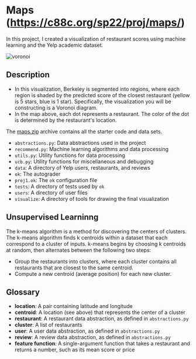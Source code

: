# Maps (https://c88c.org/sp22/proj/maps/)
In this project, I created a visualization of restaurant scores using machine learning and the Yelp academic dataset. 

![voronoi](https://user-images.githubusercontent.com/98563830/215883391-2650b84e-1624-47cf-bc44-1b4864c5e174.png)

## Description
- In this visualization, Berkeley is segmented into regions, where each region is shaded by the predicted score of the closest restaurant (yellow is 5 stars, blue is 1 star). Specifically, the visualization you will be constructing is a Voronoi diagram.
- In the map above, each dot represents a restaurant. The color of the dot is determined by the restaurant's location.

<p>The <a href="maps.zip">maps.zip</a> archive contains all the starter code and data sets.
<ul>
  <li><code>abstractions.py</code>: Data abstractions used in the project</li>
  <li><code>recommend.py</code>: Machine learning algorithms and data processing</li>
  <li><code>utils.py</code>: Utility functions for data processing</li>
  <li><code>ucb.py</code>: Utility functions for miscellaneous and debugging</li>
  <li><code>data</code>: A directory of Yelp users, restaurants, and reviews</li>
  <li><code>ok</code>: The autograder</li>
  <li><code>proj1.ok</code>: The <code>ok</code> configuration file</li>
  <li><code>tests</code>:  A directory of tests used by <code>ok</code></li>
  <li><code>users</code>: A directory of user files</li>
  <li><code>visualize</code>: A directory of tools for drawing the final visualization</li>
</ul>

## Unsupervised Learninng
The k-means algorithm is a method for discovering the centers of clusters.
The k-means algorithm finds k centroids within a dataset that each correspond to a cluster of inputs.  k-means begins by choosing k centroids at random, then alternates between the following two steps:
- Group the restaurants into clusters, where each cluster contains all restaurants that are closest to the same centroid.
- Compute a new centroid (average position) for each new cluster.

## Glossary
<ul>
  <li><strong>location</strong>: A pair containing latitude and longitude</li>
  <li><strong>centroid</strong>: A location (see above) that represents the center of a cluster</li>
  <li><strong>restaurant</strong>: A restaurant data abstraction, as defined in <code>abstractions.py</code></li>
  <li><strong>cluster</strong>: A list of restaurants</li>
  <li><strong>user</strong>: A user data abstraction, as defined in <code>abstractions.py</code></li>
  <li><strong>review</strong>: A review data abstraction, as defined in <code>abstractions.py</code></li>
  <li><strong>feature function</strong>: A single-argument function that takes a restaurant
  and returns a number, such as its mean score or price</li>
</ul>
